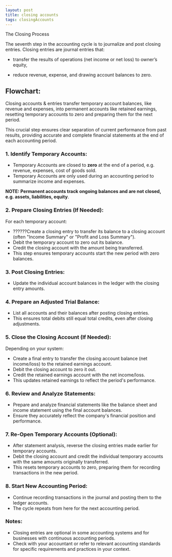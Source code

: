 ```yaml
---
layout: post
title: closing accounts
tags: closingAccounts
---
```



The Closing Process

The seventh step in the accounting cycle is to journalize and post closing entries. Closing entries are journal entries that:

- transfer the results of operations (net income or net loss) to owner’s equity,

- reduce revenue, expense, and drawing account balances to zero.

## Flowchart:   

Closing accounts & entries transfer temporary account balances, like revenue and expenses, into permanent accounts like retained earnings, resetting temporary accounts to zero and preparing them for the next period.

This crucial step ensures clear separation of current performance from past results, providing accurate and complete financial statements at the end of each accounting period.


### 1. Identify Temporary Accounts:

- Temporary Accounts are closed to **zero** at the end of a period, e.g. revenue, expenses, cost of goods sold.   
- Temporary Accounts are only used during an accounting period to summarize income and expenses.    

**NOTE: Permanent accounts track ongoing balances and are not closed, e.g. assets, liabilities, equity**.

### 2. Prepare Closing Entries (If Needed):

For each temporary account:
- ??????Create a closing entry to transfer its balance to a closing account (often "Income Summary" or "Profit and Loss Summary").   
- Debit the temporary account to zero out its balance.   
- Credit the closing account with the amount being transferred.   
- This step ensures temporary accounts start the new period with zero balances.   

### 3. Post Closing Entries:

- Update the individual account balances in the ledger with the closing entry amounts.   

### 4. Prepare an Adjusted Trial Balance:

- List all accounts and their balances after posting closing entries.  
- This ensures total debits still equal total credits, even after closing adjustments.   

### 5. Close the Closing Account (If Needed):

Depending on your system:
- Create a final entry to transfer the closing account balance (net income/loss) to the retained earnings account.   
- Debit the closing account to zero it out.  
- Credit the retained earnings account with the net income/loss.    
- This updates retained earnings to reflect the period's performance.   

### 6. Review and Analyze Statements:

- Prepare and analyze financial statements like the balance sheet and income statement using the final account balances.   
- Ensure they accurately reflect the company's financial position and performance.  

### 7. Re-Open Temporary Accounts (Optional):  

- After statement analysis, reverse the closing entries made earlier for temporary accounts.   
- Debit the closing account and credit the individual temporary accounts with the same amounts originally transferred.   
- This resets temporary accounts to zero, preparing them for recording transactions in the new period.   

### 8. Start New Accounting Period:

- Continue recording transactions in the journal and posting them to the ledger accounts.
- The cycle repeats from here for the next accounting period.   

### Notes:

- Closing entries are optional in some accounting systems and for businesses with continuous accounting periods.   
 - Check with your accountant or refer to relevant accounting standards for specific requirements and practices in your context.   

